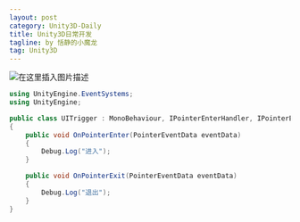 ```yaml
---
layout: post
category: Unity3D-Daily
title: Unity3D日常开发
tagline: by 恬静的小魔龙
tag: Unity3D
---
```


![在这里插入图片描述](https://img-blog.csdnimg.cn/20181213112720331.png?x-oss-process=image/watermark,type_ZmFuZ3poZW5naGVpdGk,shadow_10,text_aHR0cHM6Ly9ibG9nLmNzZG4ubmV0L3E3NjQ0MjQ1Njc=,size_16,color_FFFFFF,t_70)

```csharp
using UnityEngine.EventSystems;
using UnityEngine;

public class UITrigger : MonoBehaviour, IPointerEnterHandler, IPointerExitHandler
{
    public void OnPointerEnter(PointerEventData eventData)
    {
        Debug.Log("进入");
    }

    public void OnPointerExit(PointerEventData eventData)
    {
        Debug.Log("退出");
    }
}

```

